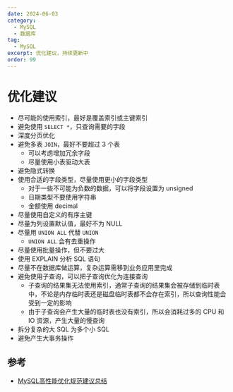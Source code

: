 ```yaml
---
date: 2024-06-03
category:
  - MySQL
  - 数据库
tag:
  - MySQL
excerpt: 优化建议，持续更新中
order: 99
---
```


# 优化建议

- 尽可能的使用索引，最好是覆盖索引或主键索引
- 避免使用 `SELECT *`，只查询需要的字段
- 深度分页优化
- 避免多表 `JOIN`，最好不要超过 3 个表
  - 可以考虑增加冗余字段
  - 尽量使用小表驱动大表
- 避免隐式转换
- 使用合适的字段类型，尽量使用更小的字段类型
  - 对于一些不可能为负数的数据，可以将字段设置为 unsigned
  - 日期类型不要使用字符串
  - 金额使用 decimal
- 尽量使用自定义的有序主键
- 尽量为列设置默认值，最好不为 NULL
- 尽量用 `UNION ALL` 代替 `UNION`
  - `UNION ALL` 会有去重操作
- 尽量使用批量操作，但不要过大
- 使用 EXPLAIN 分析 SQL 语句
- 尽量不在数据库做运算，复杂运算需移到业务应用里完成
- 避免使用子查询，可以把子查询优化为连接查询
  - 子查询的结果集无法使用索引，通常子查询的结果集会被存储到临时表中，不论是内存临时表还是磁盘临时表都不会存在索引，所以查询性能会受到一定的影响
  - 由于子查询会产生大量的临时表也没有索引，所以会消耗过多的 CPU 和 IO 资源，产生大量的慢查询
- 拆分复杂的大 SQL 为多个小 SQL
- 避免产生大事务操作

## 参考

- [MySQL高性能优化规范建议总结](https://javaguide.cn/database/mysql/mysql-high-performance-optimization-specification-recommendations.html)

